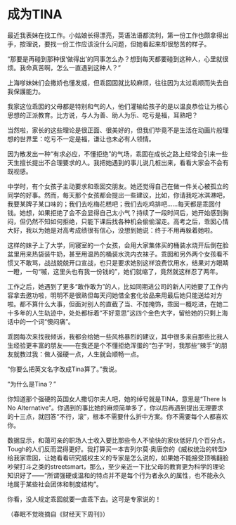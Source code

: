 # 成为TINA

最近我表妹在找工作。小姑娘长得漂亮，英语法语都流利，第一份工作也颇拿得出手，按理说，要找一份工作应该没什么问题，但她看起来却很愁苦的样子。 

“那要是再碰到那种很‘做得出’的同事怎么办？想到每天都要碰到这种人，心里就很烦。我命真苦啊，怎么一直遇到这种人？” 

上海嗲妹妹们会撒娇也懂发威，但乖囡囡就比较麻烦，往往因为太过乖顺而失去自我保護能力。 

我家这位乖囡的父母都是特别和气的人，他们灌输给孩子的是以温良恭俭让为核心思想的正派教育。比方说，与人为善、助人为乐、吃亏是福，耳熟吧？ 

当然啦，家长的这些理论是很正面、很美好的，但我们毕竟不是生活在动画片般理想的世界里：吃亏不一定是福，谦让也未必有人领情。 

因为散发出一种“有求必应，不懂拒绝”的气场，乖囡在成长之路上经常会引来一些天生擅长提出不合理要求的人。我把她遇到的事儿说几桩出来，看看大家会不会有既视感。 

中学时，有个女孩子主动要求和乖囡交朋友。她还觉得自己在做一件关心被孤立的同学的好事。然而，每天那个女孩都会提出一些建议，比如，你请我吃冰淇淋吧，我要某牌子某口味的；我们去吃梅花糕吧；我们去吃鸡排吧……每天都是乖囡付钱。她想，如果拒绝了会不会显得自己太小气？持续了一段时间后，她开始感到胸闷，但仍然不知如何拒绝，只能下课后找各种机会偷偷溜走。高考之后，乖囡心情大好，我以为她是对高考成绩很有信心，没想到她说：终于不用再躲着她啦。 

这样的妹子上了大学，同寝室的一个女孩，会用大家集体买的桶装水烧开后倒在脸盆里用来热袋装牛奶，甚至用温热的桶装水洗内衣袜子。乖囡和另外两个女孩看不惯又不敢骂，战战兢兢开口宣战，也只是要求她别这样浪费饮用水，结果对方眼睛一瞪，一句“嘁，这里头也有我一份钱的”，她们就缩了，竟然就这样忍了两年。 

工作之后，她遇到了更多“敢作敢为”的人，比如同期进公司的新人问她要了工作内容拿去邀功啦，明明不是很熟但每天问她借全套化妆品来用最后她只能送给对方啦。都不算什么大事，但面对别人的直截了当、不加掩饰，乖囡一概吃进，在她二十多年的人生轨迹中，处处都标着“不好意思”这四个金色大字，留给她的只剩上海话中的一个词“懊闷痛”。 

乖囡每次来找我倾诉，我都会给她一些风格暴烈的建议，其中很多来自那些比我人生经验更丰富的朋友——在我还是个不懂拒绝浑蛋的“包子”时，我那些“辣手”的朋友就教过我：做人强硬一点，人生就会顺畅一点。 

“你要么把英文名字改成Tina算了。”我说。 

“为什么是Tina？” 

你知道那个强硬的英国女人撒切尔夫人吧，她的绰号就是TINA，意思是“There Is No Alternative”。你遇到的事比她的麻烦简单多了，你以后再遇到提出无理要求的十三点，就回答“不行，滚”，根本不需要什么折中方案。你不需要每个人都喜欢你。 

数据显示，和蔼可亲的职场人士收入要比那些令人不愉快的家伙低好几个百分点，Tough的人们反而混得更好。我打算买一本吉列尔莫·奥唐奈的《威权统治的转型》给我家乖囡，让她看看研究威权主义的专家是怎么说的，如果她不能接受顶嘴翻脸吵架打斗之类的streetsmart，那么，至少亲近一下比父母的教育更为科学的理论知识好了——“所谓强硬或温和的特点并不是每个行为者永久的属性，也不能永久地属于某些社会团体和制度结构”。 

你看，没人规定乖囡就要一直乖下去。这可是专家说的！ 

（春眠不觉晓摘自《财经天下周刊》）